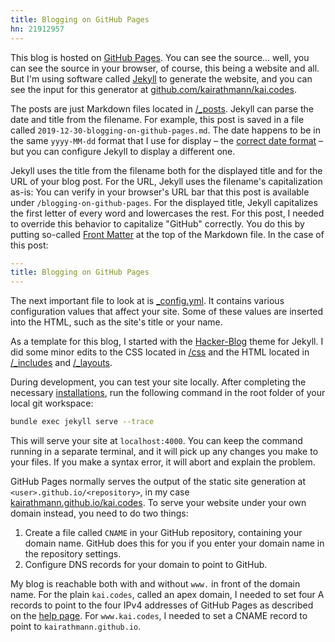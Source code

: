```yaml
---
title: Blogging on GitHub Pages
hn: 21912957
---
```

This blog is hosted on [GitHub Pages](https://pages.github.com/). You can see the source… well, you can see the source in your browser, of course, this being a website and all. But I'm using software called [Jekyll](https://jekyllrb.com/) to generate the website, and you can see the input for this generator at [github.com/kairathmann/kai.codes](https://github.com/kairathmann/kai.codes).

The posts are just Markdown files located in [/\_posts](https://github.com/kairathmann/kai.codes/tree/master/_posts). Jekyll can parse the date and title from the filename. For example, this post is saved in a file called `2019-12-30-blogging-on-github-pages.md`. The date happens to be in the same `yyyy-MM-dd` format that I use for display – the [correct date format](https://xkcd.com/1179/) – but you can configure Jekyll to display a different one.

Jekyll uses the title from the filename both for the displayed title and for the URL of your blog post. For the URL, Jekyll uses the filename's capitalization as-is: You can verify in your browser's URL bar that this post is available under `/blogging-on-github-pages`. For the displayed title, Jekyll capitalizes the first letter of every word and lowercases the rest. For this post, I needed to override this behavior to capitalize "GitHub" correctly. You do this by putting so-called [Front Matter](https://jekyllrb.com/docs/front-matter/) at the top of the Markdown file. In the case of this post:

```yaml
---
title: Blogging on GitHub Pages
---
```

The next important file to look at is [\_config.yml](https://github.com/kairathmann/kai.codes/blob/master/_config.yml). It contains various configuration values that affect your site. Some of these values are inserted into the HTML, such as the site's title or your name.

As a template for this blog, I started with the [Hacker-Blog](https://github.com/tocttou/hacker-blog) theme for Jekyll. I did some minor edits to the CSS located in [/css](https://github.com/kairathmann/kai.codes/tree/master/css) and the HTML located in [/\_includes](https://github.com/kairathmann/kai.codes/tree/master/_includes) and [/\_layouts](https://github.com/kairathmann/kai.codes/tree/master/_layouts).

During development, you can test your site locally. After completing the necessary [installations](https://help.github.com/en/github/working-with-github-pages/testing-your-github-pages-site-locally-with-jekyll), run the following command in the root folder of your local git workspace:

```bash
bundle exec jekyll serve --trace
```

This will serve your site at `localhost:4000`. You can keep the command running in a separate terminal, and it will pick up any changes you make to your files. If you make a syntax error, it will abort and explain the problem.

GitHub Pages normally serves the output of the static site generation at `<user>.github.io/<repository>`, in my case [kairathmann.github.io/kai.codes](https://kairathmann.github.io/kai.codes). To serve your website under your own domain instead, you need to do two things:

1. Create a file called `CNAME` in your GitHub repository, containing your domain name. GitHub does this for you if you enter your domain name in the repository settings.
2. Configure DNS records for your domain to point to GitHub.

My blog is reachable both with and without `www.` in front of the domain name. For the plain `kai.codes`, called an apex domain, I needed to set four A records to point to the four IPv4 addresses of GitHub Pages as described on the [help page](https://help.github.com/en/github/working-with-github-pages/managing-a-custom-domain-for-your-github-pages-site). For `www.kai.codes`, I needed to set a CNAME record to point to `kairathmann.github.io`.

